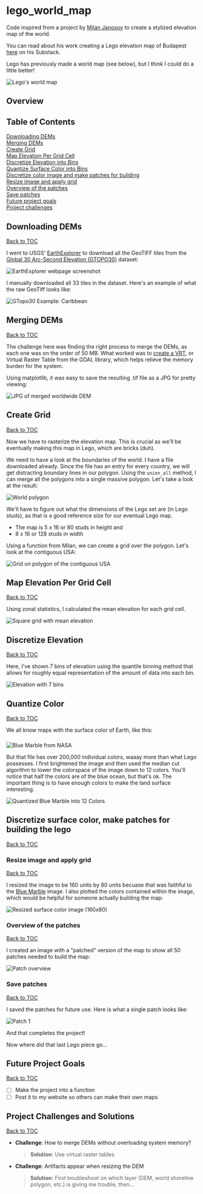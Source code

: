 # lego_world_map
Code inspired from a project by [Milan Janosov](https://www.linkedin.com/in/milan-janosov/) to create a stylized elevation map of the world.

You can read about his work creating a Lego elevation map of Budapest [here](https://open.substack.com/pub/milanjanosov/p/lego-elevation-map?r=3mp6w8&utm_medium=ios) on his Substack.

Lego has previously made a world map (see below), but I think I could do a little better!

![Lego's world map](figures/LEGO-31203-World-Map-Product-Photo-1024x815.jpg)

## Overview<a name='over'></a>


## Table of Contents<a name='toc'></a>

[Downloading DEMs](#dem)  
[Merging DEMs](#merge)  
[Create Grid](#grid)  
[Map Elevation Per Grid Cell](#calc)  
[Discretize Elevation into Bins](#disc_elev)  
[Quantize Surface Color into Bins](#disc_color)  
[Discretize color image and make patches for building](#patches)  
  [Resize image and apply grid](#resize)  
  [Overview of the patches](#over)  
  [Save patches](#save)  
[Future project goals](#future)  
[Project challenges](#challenges)

## Downloading DEMs<a name='dem'></a>

[Back to TOC](#toc)

I went to USGS' [EarthExplorer](https://earthexplorer.usgs.gov) to download all the GeoTIFF tiles from the [Global 30 Arc-Second Elevation (GTOPO30)](https://www.usgs.gov/centers/eros/science/usgs-eros-archive-digital-elevation-global-30-arc-second-elevation-gtopo30?qt-science_center_objects=0#qt-science_center_objects) dataset:

![EarthExplorer webpage screenshot](figures/earth_explorer.png)

I manually downloaded all 33 tiles in the dataset. Here's an example of what the raw GeoTiff looks like:

![GTopo30 Example: Caribbean](figures/gt30w100n40_down.jpg)

## Merging DEMs<a name='merge'></a>

[Back to TOC](#toc)

The challenge here was finding the right process to merge the DEMs, as each one was on the order of 50 MB. What worked was to [create a VRT](https://gdal.org/en/latest/programs/gdalbuildvrt.html), or Virtual Raster Table from the GDAL library, which helps relieve the memory burden for the system.

Using matplotlib, it was easy to save the resulting .tif file as a JPG for pretty viewing:

![JPG of merged worldwide DEM](figures/dem_world.jpg)

## Create Grid<a name='grid'></a>

[Back to TOC](#toc)

Now we have to rasterize the elevation map. This is crucial as we'll be eventually making this map in Lego, which are bricks (duh).

We need to have a look at the boundaries of the world. I have a file downloaded already. Since the file has an entry for every country, we will get distracting boundary lines in our polygon. Using the `union_all` method, I can merge all the polygons into a single massive polygon. Let's take a look at the result:

![World polygon](figures/world_polygon.jpg)

We'll have to figure out what the dimensions of the Lego set are (in Lego studs), as that is a good reference size for our eventual Lego map.
* The map is 5 x 16 or 80 studs in height and
* 8 x 16 or 128 studs in width

Using a function from Milan, we can create a grid over the polygon. Let's look at the contiguous USA:

![Grid on polygon of the contiguous USA](figures/grid_usa.jpg)

## Map Elevation Per Grid Cell<a name='calc'></a>

[Back to TOC](#toc)

Using zonal statistics, I calculated the mean elevation for each grid cell.

![Square grid with mean elevation](figures/square_grid_with_elevation.jpg)

## Discretize Elevation<a name='disc_elev'></a>

[Back to TOC](#toc)

Here, I've shown 7 bins of elevation using the quantile binning method that allows for roughly equal representation of the amount of data into each bin.

![Elevation with 7 bins](figures/elevation_with_7.jpg)

## Quantize Color<a name='disc_color'></a>

[Back to TOC](#toc)

We all know maps with the surface color of Earth, like this:

### <a name="bluemarble"></a>
![Blue Marble from NASA](figures/bluemarble-2048.png)

But that file has over 200,000 individual colors, waaay more than what Lego possesses. I first brightened the image and then used the median cut algorithm to lower the colorspace of the image down to 12 colors. You'll notice that half the colors are of the blue ocean, but that's ok. The important thing is to have enough colors to make the land surface interesting.

![Quantized Blue Marble into 12 Colors](figures/bluemarble-2048_downsampled_12_example.png)

## Discretize surface color, make patches for building the lego<a name='patches'></a>

[Back to TOC](#toc)

### Resize image and apply grid<a name='resize'></a>

[Back to TOC](#toc)

I resized the image to be 160 units by 80 units becuase that was faithful to the [Blue Marble](#bluemarble) image. I also plotted the colors contained within the image, which would be helpful for someone actually building the map:

![Resized surface color image (160x80)](figures/bluemarble_160x80_overview.jpg)

### Overview of the patches<a name='over'></a>

[Back to TOC](#toc)

I created an image with a "patched" version of the map to show all 50 patches needed to build the map:

![Patch overview](figures/patches/overview.jpg)

### Save patches<a name='save'></a>

[Back to TOC](#toc)

I saved the patches for future use. Here is what a single patch looks like:

![Patch 1](figures/patches/patch_013.jpg)

And that completes the project! 

Now where did that last Lego piece go...

## Future Project Goals<a name='future'></a>

[Back to TOC](#toc)

- [ ] Make the project into a function  
- [ ] Post it to my website so others can make their own maps

## Project Challenges and Solutions<a name='challenges'></a>

[Back to TOC](#toc)

* **Challenge**: How to merge DEMs without overloading system memory?
  > **Solution**: Use virtual raster tables
* **Challenge**: Artifacts appear when resizing the DEM
  > **Solution**: First troubleshoot on which layer (DEM, world shoreline polygon, etc.) is giving me trouble, then...
